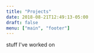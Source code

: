 ```yaml
---
title: "Projects"
date: 2018-08-21T12:49:13-05:00
draft: false
menu: ["main", "footer"]
---
```


stuff I've worked on